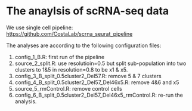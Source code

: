 # The anaylsis of scRNA-seq data
We use single cell pipeline: https://github.com/CostaLab/scrna_seurat_pipeline

The analyses are according to the following configuration files:

1. config_1_B.R: first run of the pipeline
1. source_2_split.R: use resolutioin=0.5 but split sub-population into two clusters to 1&5 in resolution=0.8 to be x1 & x5.
1. config_3_B_split_0.5cluster2_Del57.R: remove 5 & 7 clusters
1. config_4_B_split_0.5cluster2_Del57_Del46x5.R: remove 4&6 and x5
1. source_5_rmControl.R: remove control cells
1. config_6_B_split_0.5cluster2_Del57_Del46x5_rmControl.R: re-run the analysis.
